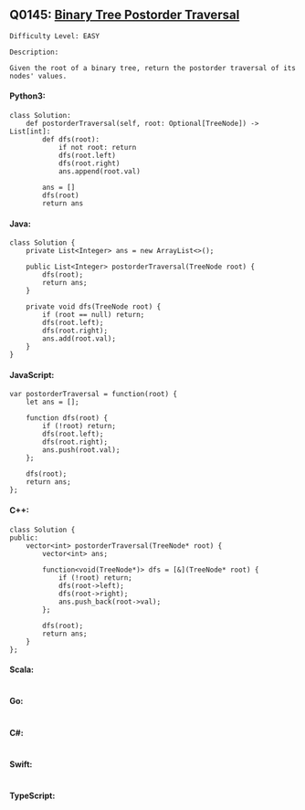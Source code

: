## Q0145: [Binary Tree Postorder Traversal](https://leetcode.com/problems/binary-tree-postorder-traversal/)

```
Difficulty Level: EASY
```

```
Description:

Given the root of a binary tree, return the postorder traversal of its nodes' values.
```

#### Python3:

```
class Solution:
    def postorderTraversal(self, root: Optional[TreeNode]) -> List[int]:
        def dfs(root):
            if not root: return
            dfs(root.left)
            dfs(root.right)
            ans.append(root.val)

        ans = []
        dfs(root)
        return ans
```

#### Java:

```
class Solution {
    private List<Integer> ans = new ArrayList<>();

    public List<Integer> postorderTraversal(TreeNode root) {
        dfs(root);
        return ans;
    }

    private void dfs(TreeNode root) {
        if (root == null) return;
        dfs(root.left);
        dfs(root.right);
        ans.add(root.val);
    }
}
```

#### JavaScript:

```
var postorderTraversal = function(root) {
    let ans = [];

    function dfs(root) {
        if (!root) return;
        dfs(root.left);
        dfs(root.right);
        ans.push(root.val);
    };

    dfs(root);
    return ans;
};
```

#### C++:

```
class Solution {
public:
    vector<int> postorderTraversal(TreeNode* root) {
        vector<int> ans;

        function<void(TreeNode*)> dfs = [&](TreeNode* root) {
            if (!root) return;
            dfs(root->left);
            dfs(root->right);
            ans.push_back(root->val);
        };

        dfs(root);
        return ans;
    }
};
```

#### Scala:

```

```

#### Go:

```

```

#### C#:

```

```

#### Swift:

```

```

#### TypeScript:

```

```
